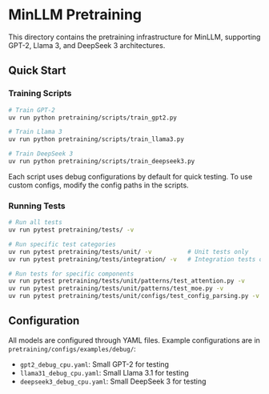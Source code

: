 # MinLLM Pretraining

This directory contains the pretraining infrastructure for MinLLM, supporting GPT-2, Llama 3, and DeepSeek 3 architectures.

## Quick Start

### Training Scripts

```bash
# Train GPT-2
uv run python pretraining/scripts/train_gpt2.py

# Train Llama 3
uv run python pretraining/scripts/train_llama3.py

# Train DeepSeek 3
uv run python pretraining/scripts/train_deepseek3.py
```

Each script uses debug configurations by default for quick testing. To use custom configs, modify the config paths in the scripts.

### Running Tests

```bash
# Run all tests
uv run pytest pretraining/tests/ -v

# Run specific test categories
uv run pytest pretraining/tests/unit/ -v          # Unit tests only
uv run pytest pretraining/tests/integration/ -v   # Integration tests only

# Run tests for specific components
uv run pytest pretraining/tests/unit/patterns/test_attention.py -v
uv run pytest pretraining/tests/unit/patterns/test_moe.py -v
uv run pytest pretraining/tests/unit/configs/test_config_parsing.py -v
```

## Configuration

All models are configured through YAML files. Example configurations are in `pretraining/configs/examples/debug/`:

- `gpt2_debug_cpu.yaml`: Small GPT-2 for testing
- `llama31_debug_cpu.yaml`: Small Llama 3.1 for testing
- `deepseek3_debug_cpu.yaml`: Small DeepSeek 3 for testing
